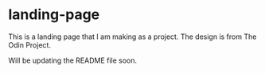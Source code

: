 # landing-page

This is a landing page that I am making as a project. The design is from The Odin Project.

Will be updating the README file soon.